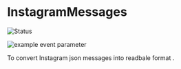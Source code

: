 # InstagramMessages
![Status](https://github.com/silnshadow/InstagramMessages/actions/workflows/Main.yml/badge.svg)

![example event parameter](https://github.com/github/docs/actions/workflows/main.yml/badge.svg?event=push)

To convert Instagram json messages into readbale format .
